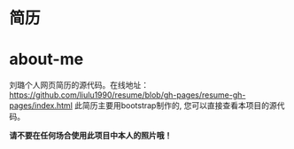 
# 简历
about-me
========

刘璐个人网页简历的源代码。在线地址：https://github.com/liulu1990/resume/blob/gh-pages/resume-gh-pages/index.html
此简历主要用bootstrap制作的,
您可以直接查看本项目的源代码。

**请不要在任何场合使用此项目中本人的照片哦！**


